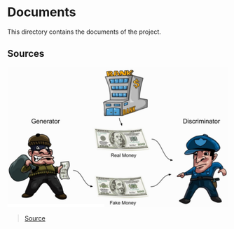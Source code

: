 
# Documents

This directory contains the documents of the project.

## Sources

![generator-vs-discriminator-louis-bouchard](images/generator-vs-discriminator-louis-bouchard.jfif)

> [Source](https://twitter.com/Whats_AI/status/1371071841083723779/photo/1)
